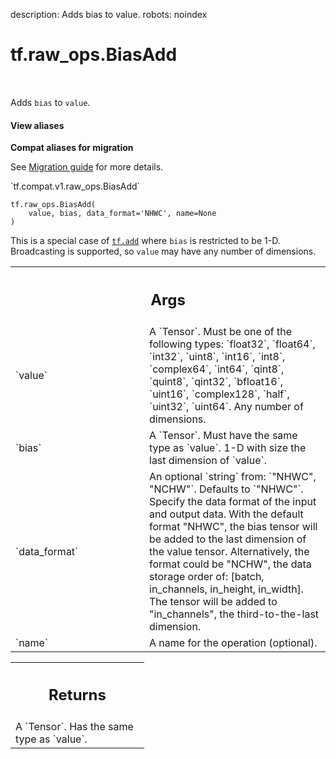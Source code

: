 description: Adds bias to value.
robots: noindex

# tf.raw_ops.BiasAdd

<!-- Insert buttons and diff -->

<table class="tfo-notebook-buttons tfo-api nocontent" align="left">

</table>



Adds `bias` to `value`.

<section class="expandable">
  <h4 class="showalways">View aliases</h4>
  <p>
<b>Compat aliases for migration</b>
<p>See
<a href="https://www.tensorflow.org/guide/migrate">Migration guide</a> for
more details.</p>
<p>`tf.compat.v1.raw_ops.BiasAdd`</p>
</p>
</section>

<pre class="devsite-click-to-copy prettyprint lang-py tfo-signature-link">
<code>tf.raw_ops.BiasAdd(
    value, bias, data_format=&#x27;NHWC&#x27;, name=None
)
</code></pre>



<!-- Placeholder for "Used in" -->

This is a special case of <a href="../../tf/math/add.md"><code>tf.add</code></a> where `bias` is restricted to be 1-D.
Broadcasting is supported, so `value` may have any number of dimensions.

<!-- Tabular view -->
 <table class="responsive fixed orange">
<colgroup><col width="214px"><col></colgroup>
<tr><th colspan="2"><h2 class="add-link">Args</h2></th></tr>

<tr>
<td>
`value`
</td>
<td>
A `Tensor`. Must be one of the following types: `float32`, `float64`, `int32`, `uint8`, `int16`, `int8`, `complex64`, `int64`, `qint8`, `quint8`, `qint32`, `bfloat16`, `uint16`, `complex128`, `half`, `uint32`, `uint64`.
Any number of dimensions.
</td>
</tr><tr>
<td>
`bias`
</td>
<td>
A `Tensor`. Must have the same type as `value`.
1-D with size the last dimension of `value`.
</td>
</tr><tr>
<td>
`data_format`
</td>
<td>
An optional `string` from: `"NHWC", "NCHW"`. Defaults to `"NHWC"`.
Specify the data format of the input and output data. With the
default format "NHWC", the bias tensor will be added to the last dimension
of the value tensor.
Alternatively, the format could be "NCHW", the data storage order of:
    [batch, in_channels, in_height, in_width].
The tensor will be added to "in_channels", the third-to-the-last
    dimension.
</td>
</tr><tr>
<td>
`name`
</td>
<td>
A name for the operation (optional).
</td>
</tr>
</table>



<!-- Tabular view -->
 <table class="responsive fixed orange">
<colgroup><col width="214px"><col></colgroup>
<tr><th colspan="2"><h2 class="add-link">Returns</h2></th></tr>
<tr class="alt">
<td colspan="2">
A `Tensor`. Has the same type as `value`.
</td>
</tr>

</table>

